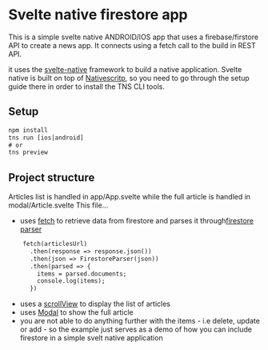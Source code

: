 # Svelte native firestore app
This is a simple svelte native ANDROID/IOS app that uses a firebase/firstore API to create a news app. It connects using a fetch call to the build in REST API.

it uses the <a href='https://svelte-native.technology/docs'>svelte-native</a> framework to build a native application. Svelte native is built on top of <a href='https://nativescript.org'>Nativescritp</a>, so you need to go through the setup guide there in order to install the TNS CLI tools.

## Setup
```html
npm install
tns run [ios|android]
# or
tns preview
```

## Project structure
Articles list is handled in app/App.svelte while the full article is handled in modal/Article.svelte  This file...
- uses  <a href='https://docs.nativescript.org/ns-framework-modules/fetch'>fetch</a> to retrieve data from firestore and parses it through<a href='https://www.npmjs.com/package/firestore-parser'>firestore parser</a>
```html
    fetch(articlesUrl)
      .then(response => response.json())
      .then(json => FirestoreParser(json))
      .then(parsed => {
        items = parsed.documents;
        console.log(items);
      })
```
- uses a <a href='https://svelte-native.technology/docs#scrollview'>scrollView</a> to display the list of articles
- uses <a href='https://svelte-native.technology/docs#showmodal'>Modal</a> to show the full article
- you are not able to do anything further with the items - i.e delete, update or add - so the example just serves as a demo of how you can include firestore in a simple svelt native application

